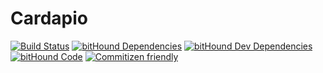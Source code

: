 # Cardapio

[![Build Status](https://travis-ci.org/jhsilva/cardapio.svg?branch=master)](https://travis-ci.org/jhsilva/cardapio) [![bitHound Dependencies](https://www.bithound.io/github/jhsilva/cardapio/badges/dependencies.svg)](https://www.bithound.io/github/jhsilva/cardapio/master/dependencies/npm) [![bitHound Dev Dependencies](https://www.bithound.io/github/jhsilva/cardapio/badges/devDependencies.svg)](https://www.bithound.io/github/jhsilva/cardapio/master/dependencies/npm) [![bitHound Code](https://www.bithound.io/github/jhsilva/cardapio/badges/code.svg)](https://www.bithound.io/github/jhsilva/cardapio) [![Commitizen friendly](https://img.shields.io/badge/commitizen-friendly-brightgreen.svg)](http://github.com/jhsilva/cardapio)
